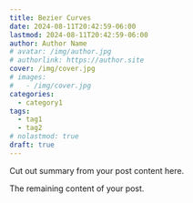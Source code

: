 ```yaml
---
title: Bezier Curves
date: 2024-08-11T20:42:59-06:00
lastmod: 2024-08-11T20:42:59-06:00
author: Author Name
# avatar: /img/author.jpg
# authorlink: https://author.site
cover: /img/cover.jpg
# images:
#   - /img/cover.jpg
categories:
  - category1
tags:
  - tag1
  - tag2
# nolastmod: true
draft: true
---
```


Cut out summary from your post content here.

<!--more-->

The remaining content of your post.
